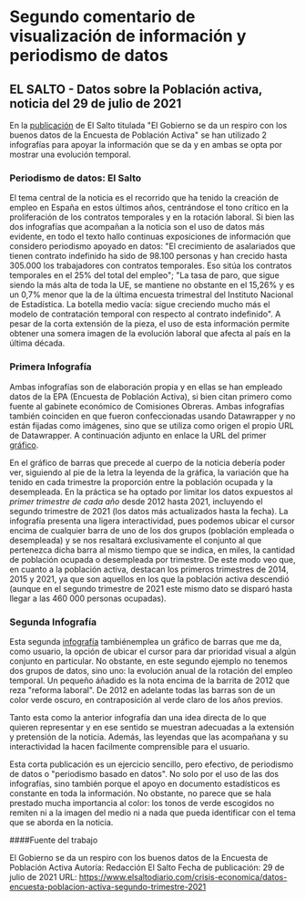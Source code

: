 # Segundo comentario de visualización de información y periodismo de datos

## EL SALTO - Datos sobre la Población activa, noticia del 29 de julio de 2021

En la [publicación](http://ix.io/3Fcv) de El Salto titulada "El Gobierno se da un respiro con los buenos datos de la Encuesta de Población Activa" 
se han utilizado 2 infografías para apoyar la información que se da y en ambas se opta por mostrar una evolución temporal.


### Periodismo de datos: El Salto

El tema central de la noticia es el recorrido que ha tenido la creación de empleo en España en estos últimos años, centrándose el tono crítico en la proliferación de los contratos temporales
y en la rotación laboral. Si bien las dos infografías que acompañan a la noticia son el uso de datos más evidente, en todo el texto hallo continuas exposiciones de información que 
considero periodismo apoyado en datos: "El crecimiento de asalariados que tienen contrato indefinido ha sido de 98.100 personas y han crecido hasta 305.000 los trabajadores 
con contratos temporales. Eso sitúa los contratos temporales en el 25% del total del empleo"; "La tasa de paro, que sigue siendo la más alta de toda la UE, se mantiene no obstante en el 15,26% 
y es un 0,7% menor que la de la última encuesta trimestral del Instituto Nacional de Estadística. La botella medio vacía: sigue creciendo mucho más el modelo de contratación temporal 
con respecto al contrato indefinido". A pesar de la corta extensión de la pieza, el uso de esta información permite obtener una somera imagen de la evolución laboral que afecta al país
en la última década. 


### Primera Infografía 

Ambas infografías son de elaboración propia y en ellas se han empleado datos de la EPA (Encuesta de Población Activa), si bien citan primero como fuente al gabinete económico de Comisiones
Obreras. Ambas infografías también coinciden en que fueron confeccionadas usando Datawrapper y no están fijadas como imágenes, sino que se utiliza como origen el propio URL de Datawrapper. A
continuación adjunto en enlace la URL del primer [gráfico](https://datawrapper.dwcdn.net/0qo7V/1/).

En el gráfico de barras que precede al cuerpo de la noticia debería poder ver, siguiendo al pie de la letra la leyenda de la gráfica, la variación que ha tenido en cada trimestre 
la proporción entre la población ocupada y la desempleada. En la práctica se ha optado por limitar los datos expuestos al *primer trimestre de cada año* desde 2012 hasta 2021, incluyendo 
el segundo trimestre de 2021 (los datos más actualizados hasta la fecha). La infografía presenta una ligera interactividad, pues podemos ubicar el cursor encima de cualquier 
barra de uno de los dos grupos (población empleada o desempleada) y se nos resaltará exclusivamente el conjunto al que pertenezca dicha barra al mismo tiempo 
que se indica, en miles, la cantidad de población ocupada o desempleada por trimestre. De este modo veo que, en cuanto a la población activa, 
destacan los primeros trimestres de 2014, 2015 y 2021, ya que son aquellos en los que la población activa descendió (aunque en el segundo trimestre de 2021 este mismo dato se disparó hasta llegar
a las 460 000 personas ocupadas). 

### Segunda Infografía

Esta segunda [infografía](https://datawrapper.dwcdn.net/CyWNQ/2/) tambiénemplea un gráfico de barras que me da, como usuario, la opción de ubicar 
el cursor para dar prioridad visual a algún conjunto en particular. No obstante, en este segundo ejemplo no tenemos dos grupos de datos, sino uno: la evolución anual de la rotación del 
empleo temporal. Un pequeño áñadido es la nota encima de la barrita de 2012 que reza "reforma laboral". De 2012 en adelante 
todas las barras son de un color verde oscuro, en contraposición al verde claro de los años previos.

Tanto esta como la anterior infografía dan una idea directa de lo que quieren representar y en ese sentido se muestran adecuadas a la extensión y pretensión de la noticia. Además, 
las leyendas que las acompañana y su interactividad la hacen facilmente comprensible para el usuario.

Esta corta publicación es un ejercicio sencillo, pero efectivo, de periodismo de datos o "periodismo basado en datos". No solo por el uso de las dos infografías, sino también porque el apoyo en 
documento estadísticos es constante en toda la información. No obstante, no parece que se hala prestado mucha importancia al color: los tonos de verde escogidos no remiten ni a la imagen del medio
ni a nada que pueda identificar con el tema que se aborda en la noticia.




####Fuente del trabajo

El Gobierno se da un respiro con los buenos datos de la Encuesta de Población Activa
Autoría: Redacción El Salto
Fecha de publicación: 29 de julio de 2021
URL: https://www.elsaltodiario.com/crisis-economica/datos-encuesta-poblacion-activa-segundo-trimestre-2021
